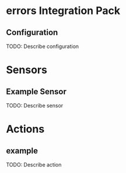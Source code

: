 # errors Integration Pack

## Configuration
TODO: Describe configuration


# Sensors

## Example Sensor
TODO: Describe sensor


# Actions

## example
TODO: Describe action
